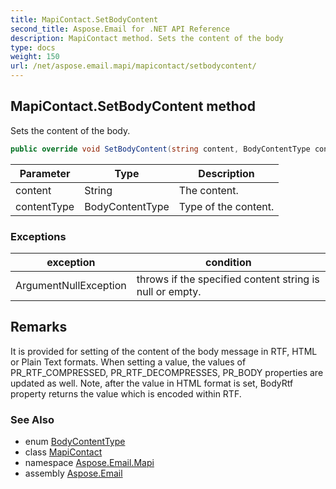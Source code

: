 ```yaml
---
title: MapiContact.SetBodyContent
second_title: Aspose.Email for .NET API Reference
description: MapiContact method. Sets the content of the body
type: docs
weight: 150
url: /net/aspose.email.mapi/mapicontact/setbodycontent/
---
```

## MapiContact.SetBodyContent method

Sets the content of the body.

```csharp
public override void SetBodyContent(string content, BodyContentType contentType)
```

| Parameter | Type | Description |
| --- | --- | --- |
| content | String | The content. |
| contentType | BodyContentType | Type of the content. |

### Exceptions

| exception | condition |
| --- | --- |
| ArgumentNullException | throws if the specified content string is null or empty. |

## Remarks

It is provided for setting of the content of the body message in RTF, HTML or Plain Text formats. When setting a value, the values of PR_RTF_COMPRESSED, PR_RTF_DECOMPRESSES, PR_BODY properties are updated as well. Note, after the value in HTML format is set, BodyRtf property returns the value which is encoded within RTF.

### See Also

* enum [BodyContentType](../../bodycontenttype/)
* class [MapiContact](../)
* namespace [Aspose.Email.Mapi](../../mapicontact/)
* assembly [Aspose.Email](../../../)


